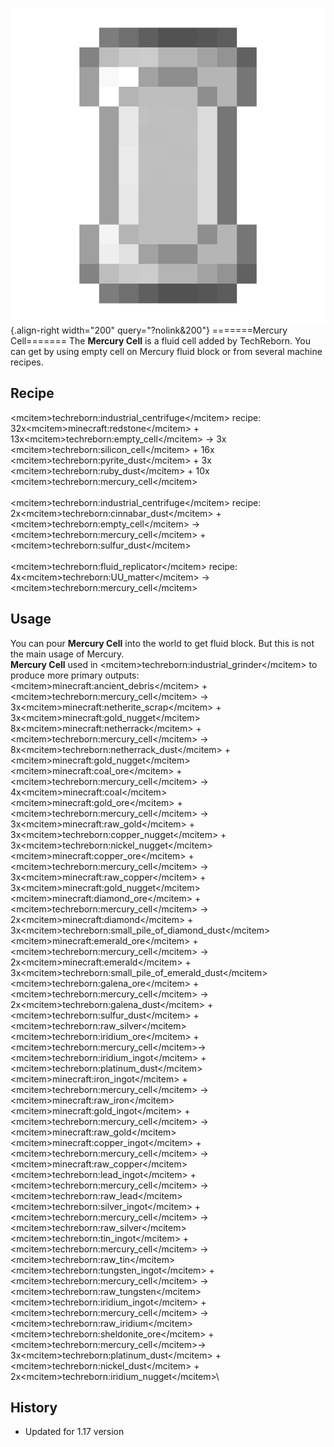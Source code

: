 ![Mercury Cell](/media/mods/techreborn/mercury_cell.png){.align-right width="200" query="?nolink&200"} =======Mercury Cell======= The **Mercury Cell** is a fluid cell added by TechReborn. You can get by using empty cell on Mercury fluid block or from several machine recipes.

## Recipe

\<mcitem\>techreborn:industrial_centrifuge\</mcitem\> recipe:\
32x\<mcitem\>minecraft:redstone\</mcitem\> + 13x\<mcitem\>techreborn:empty_cell\</mcitem\> -\> 3x \<mcitem\>techreborn:silicon_cell\</mcitem\> + 16x \<mcitem\>techreborn:pyrite_dust\</mcitem\> + 3x \<mcitem\>techreborn:ruby_dust\</mcitem\> + 10x \<mcitem\>techreborn:mercury_cell\</mcitem\>\
\
\<mcitem\>techreborn:industrial_centrifuge\</mcitem\> recipe:\
2x\<mcitem\>techreborn:cinnabar_dust\</mcitem\> + \<mcitem\>techreborn:empty_cell\</mcitem\> -\> \<mcitem\>techreborn:mercury_cell\</mcitem\> + \<mcitem\>techreborn:sulfur_dust\</mcitem\>\
\
\<mcitem\>techreborn:fluid_replicator\</mcitem\> recipe:\
4x\<mcitem\>techreborn:UU_matter\</mcitem\> -\> \<mcitem\>techreborn:mercury_cell\</mcitem\>

## Usage

You can pour **Mercury Cell** into the world to get fluid block. But this is not the main usage of Mercury.\
**Mercury Cell** used in \<mcitem\>techreborn:industrial_grinder\</mcitem\> to produce more primary outputs:\
\<mcitem\>minecraft:ancient_debris\</mcitem\> + \<mcitem\>techreborn:mercury_cell\</mcitem\> -\> 3x\<mcitem\>minecraft:netherite_scrap\</mcitem\> + 3x\<mcitem\>minecraft:gold_nugget\</mcitem\>\
8x\<mcitem\>minecraft:netherrack\</mcitem\> + \<mcitem\>techreborn:mercury_cell\</mcitem\> -\> 8x\<mcitem\>techreborn:netherrack_dust\</mcitem\> + \<mcitem\>minecraft:gold_nugget\</mcitem\>\
\<mcitem\>minecraft:coal_ore\</mcitem\> + \<mcitem\>techreborn:mercury_cell\</mcitem\> -\> 4x\<mcitem\>minecraft:coal\</mcitem\>\
\<mcitem\>minecraft:gold_ore\</mcitem\> + \<mcitem\>techreborn:mercury_cell\</mcitem\> -\> 3x\<mcitem\>minecraft:raw_gold\</mcitem\> + 3x\<mcitem\>techreborn:copper_nugget\</mcitem\> + 3x\<mcitem\>techreborn:nickel_nugget\</mcitem\>\
\<mcitem\>minecraft:copper_ore\</mcitem\> + \<mcitem\>techreborn:mercury_cell\</mcitem\> -\> 3x\<mcitem\>minecraft:raw_copper\</mcitem\> + 3x\<mcitem\>minecraft:gold_nugget\</mcitem\>\
\<mcitem\>minecraft:diamond_ore\</mcitem\> + \<mcitem\>techreborn:mercury_cell\</mcitem\> -\> 2x\<mcitem\>minecraft:diamond\</mcitem\> + 3x\<mcitem\>techreborn:small_pile_of_diamond_dust\</mcitem\>\
\<mcitem\>minecraft:emerald_ore\</mcitem\> + \<mcitem\>techreborn:mercury_cell\</mcitem\> -\> 2x\<mcitem\>minecraft:emerald\</mcitem\> + 3x\<mcitem\>techreborn:small_pile_of_emerald_dust\</mcitem\>\
\<mcitem\>techreborn:galena_ore\</mcitem\> + \<mcitem\>techreborn:mercury_cell\</mcitem\> -\> 2x\<mcitem\>techreborn:galena_dust\</mcitem\> + \<mcitem\>techreborn:sulfur_dust\</mcitem\> + \<mcitem\>techreborn:raw_silver\</mcitem\>\
\<mcitem\>techreborn:iridium_ore\</mcitem\> + \<mcitem\>techreborn:mercury_cell\</mcitem\>-\> \<mcitem\>techreborn:iridium_ingot\</mcitem\> + \<mcitem\>techreborn:platinum_dust\</mcitem\>\
\<mcitem\>minecraft:iron_ingot\</mcitem\> + \<mcitem\>techreborn:mercury_cell\</mcitem\> -\> \<mcitem\>minecraft:raw_iron\</mcitem\>\
\<mcitem\>minecraft:gold_ingot\</mcitem\> + \<mcitem\>techreborn:mercury_cell\</mcitem\> -\> \<mcitem\>minecraft:raw_gold\</mcitem\>\
\<mcitem\>minecraft:copper_ingot\</mcitem\> + \<mcitem\>techreborn:mercury_cell\</mcitem\> -\> \<mcitem\>minecraft:raw_copper\</mcitem\>\
\<mcitem\>techreborn:lead_ingot\</mcitem\> + \<mcitem\>techreborn:mercury_cell\</mcitem\> -\> \<mcitem\>techreborn:raw_lead\</mcitem\>\
\<mcitem\>techreborn:silver_ingot\</mcitem\> + \<mcitem\>techreborn:mercury_cell\</mcitem\> -\> \<mcitem\>techreborn:raw_silver\</mcitem\>\
\<mcitem\>techreborn:tin_ingot\</mcitem\> + \<mcitem\>techreborn:mercury_cell\</mcitem\> -\> \<mcitem\>techreborn:raw_tin\</mcitem\>\
\<mcitem\>techreborn:tungsten_ingot\</mcitem\> + \<mcitem\>techreborn:mercury_cell\</mcitem\> -\> \<mcitem\>techreborn:raw_tungsten\</mcitem\>\
\<mcitem\>techreborn:iridium_ingot\</mcitem\> + \<mcitem\>techreborn:mercury_cell\</mcitem\> -\> \<mcitem\>techreborn:raw_iridium\</mcitem\>\
\<mcitem\>techreborn:sheldonite_ore\</mcitem\> + \<mcitem\>techreborn:mercury_cell\</mcitem\>-\> 3x\<mcitem\>techreborn:platinum_dust\</mcitem\> + \<mcitem\>techreborn:nickel_dust\</mcitem\> + 2x\<mcitem\>techreborn:iridium_nugget\</mcitem\>\

## History

- Updated for 1.17 version
